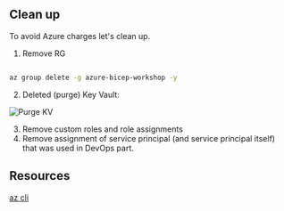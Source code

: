## Clean up

To avoid Azure charges let's clean up. 

1. Remove RG
   
```bash

az group delete -g azure-bicep-workshop -y

```

2. Deleted (purge) Key Vault:

![Purge KV](../.attachments/purge-kv.png)

3. Remove custom roles and role assignments
4. Remove assignment of service principal (and service principal itself) that was used in DevOps part.


## Resources

[az cli](https://docs.microsoft.com/en-us/cli/azure/group?view=azure-cli-lates)
